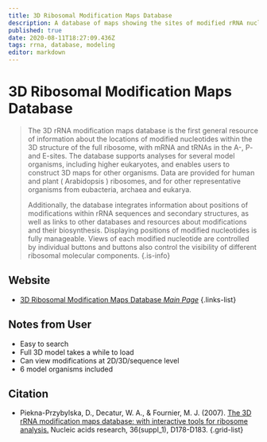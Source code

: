 ```yaml
---
title: 3D Ribosomal Modification Maps Database
description: A database of maps showing the sites of modified rRNA nucleotides in three-dimensional models.
published: true
date: 2020-08-11T18:27:09.436Z
tags: rrna, database, modeling
editor: markdown
---
```


# 3D Ribosomal Modification Maps Database

> The 3D rRNA modification maps database is the first general resource of information about the locations of modified nucleotides within the 3D structure of the full ribosome, with mRNA and tRNAs in the A-, P- and E-sites. The database supports analyses for several model organisms, including higher eukaryotes, and enables users to construct 3D maps for other organisms. Data are provided for human and plant ( Arabidopsis ) ribosomes, and for other representative organisms from eubacteria, archaea and eukarya. 
>
> Additionally, the database integrates information about positions of modifications within rRNA sequences and secondary structures, as well as links to other databases and resources about modifications and their biosynthesis. Displaying positions of modified nucleotides is fully manageable. Views of each modified nucleotide are controlled by individual buttons and buttons also control the visibility of different ribosomal molecular components. 
{.is-info}

 

## Website 

- [3D Ribosomal Modification Maps Database *Main Page*](https://people.biochem.umass.edu/fournierlab/3dmodmap/main.php)
 {.links-list}

## Notes from User
- Easy to search 
- Full 3D model takes a while to load 
- Can view modifications at 2D/3D/sequence level
- 6 model organisms included 

## Citation 

- Piekna-Przybylska, D., Decatur, W. A., & Fournier, M. J. (2007). [The 3D rRNA modification maps database: with interactive tools for ribosome analysis.](https://academic.oup.com/nar/article/36/suppl_1/D178/2507247) Nucleic acids research, 36(suppl_1), D178-D183.
{.grid-list}